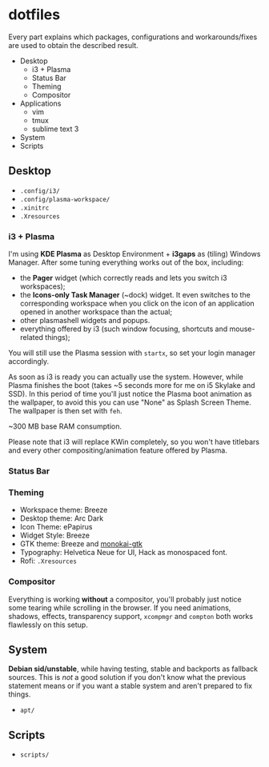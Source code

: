 # dotfiles
Every part explains which packages, configurations and workarounds/fixes are used to obtain the described result.
- Desktop
  - i3 + Plasma
  - Status Bar
  - Theming
  - Compositor
- Applications
  - vim
  - tmux
  - sublime text 3
- System
- Scripts


## Desktop
- `.config/i3/`
- `.config/plasma-workspace/`
- `.xinitrc`
- `.Xresources`

### i3 + Plasma

I'm using **KDE Plasma** as Desktop Environment + **i3gaps** as (tiling) Windows Manager. After some tuning everything works out of the box, including:

- the **Pager** widget (which correctly reads and lets you switch i3 workspaces);
- the **Icons-only Task Manager** (~dock) widget. It even switches to the corresponding workspace when you click on the icon of an application opened in another workspace than the actual;
- other plasmashell widgets and popups.
- everything offered by i3 (such window focusing, shortcuts and mouse-related things);

You will still use the Plasma session with `startx`, so set your login manager accordingly.

As soon as i3 is ready you can actually use the system. However, while Plasma finishes the boot (takes ~5 seconds more for me on i5 Skylake and SSD). In this period of time you'll just notice the Plasma boot animation as the wallpaper, to avoid this you can use "None" as Splash Screen Theme. The wallpaper is then set with `feh`.

~300 MB base RAM consumption.

Please note that i3 will replace KWin completely, so you won't have titlebars and every other compositing/animation feature offered by Plasma.

### Status Bar

### Theming
- Workspace theme: Breeze
- Desktop theme: Arc Dark
- Icon Theme: ePapirus
- Widget Style: Breeze
- GTK theme: Breeze and [monokai-gtk](https://github.com/avivace/monokai-gtk)
- Typography: Helvetica Neue for UI, Hack as monospaced font.
- Rofi: `.Xresources`

### Compositor
Everything is working **without** a compositor, you'll probably just notice some tearing while scrolling in the browser. If you need animations, shadows, effects, transparency support, `xcompmgr` and `compton` both works flawlessly on this setup.

## System
**Debian sid/unstable**, while having testing, stable and backports as fallback sources. This is *not* a good solution if you don't know what the previous statement means or if you want a stable system and aren't prepared to fix things.
- `apt/`

## Scripts
- `scripts/`

